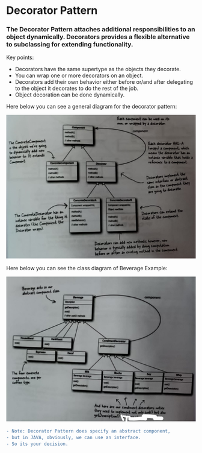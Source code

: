 # Decorator Pattern
  
### **The Decorator Pattern** attaches additional responsibilities to an object dynamically. Decorators provides a flexible alternative to subclassing for extending functionality.
  
Key points:
  
- Decorators have the same supertype as the objects they decorate.
- You can wrap one or more decorators on an object.
- Decorators add their own behavior either before or/and after delegating to the object it decorates to do the rest of the job.
- Object decoration can be done dynamically.
  
Here below you can see a general diagram for the decorator pattern:
  
![Decorator Pattern diagram shown here](decorator.jpeg)
  
Here below you can see the class diagram of Beverage Example:
  
![Beverage class example diagram shown here](beverage.jpeg)
  
```diff
- Note: Decorator Pattern does specify an abstract component,
- but in JAVA, obviously, we can use an interface.
- So its your decision.
```